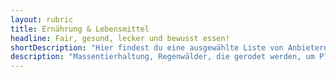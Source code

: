 ```yaml
---
layout: rubric
title: Ernährung & Lebensmittel
headline: Fair, gesund, lecker und bewusst essen!
shortDescription: "Hier findest du eine ausgewählte Liste von Anbietern, die gesunde, faire und nachhaltige Lebensmittel anbieten."
description: "Massentierhaltung, Regenwälder, die gerodet werden, um Platz für Palmölplantagen zu schaffen oder von der Landwirtschaft durch Chemiedünger kontaminierte Flüsse, lassen manchen das Gefühl geben, egal was man isst, es ist falsch! Doch es gibt Ausnahmen!"
---
```

